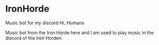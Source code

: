 # IronHorde
Music bot for my discord
Hi, Humans

Music bot from the Iron Horde here and I am used to play music in the discord of the Iron Horden.
